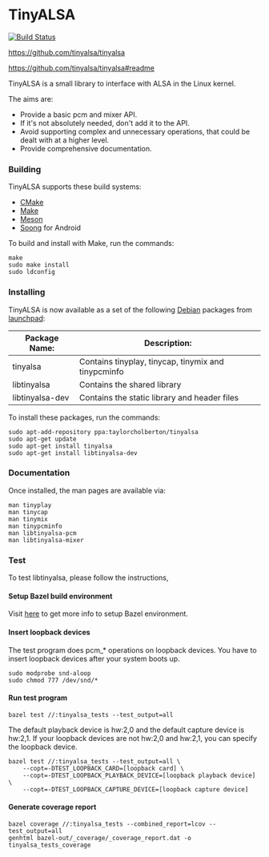 TinyALSA
========

[![Build Status](https://travis-ci.org/tinyalsa/tinyalsa.svg?branch=master)](https://travis-ci.org/tinyalsa/tinyalsa)

https://github.com/tinyalsa/tinyalsa

https://github.com/tinyalsa/tinyalsa#readme

TinyALSA is a small library to interface with ALSA in the Linux kernel.

The aims are:

 - Provide a basic pcm and mixer API.
 - If it's not absolutely needed, don't add it to the API.
 - Avoid supporting complex and unnecessary operations, that could be
   dealt with at a higher level.
 - Provide comprehensive documentation.

### Building

TinyALSA supports these build systems:

 - [CMake](https://en.wikipedia.org/wiki/CMake)
 - [Make](https://en.wikipedia.org/wiki/Make_(software))
 - [Meson](https://en.wikipedia.org/wiki/Meson_(software))
 - [Soong](https://android.googlesource.com/platform/build/soong/+/refs/heads/master/README.md) for Android

To build and install with Make, run the commands:

```
make
sudo make install
sudo ldconfig
```

### Installing

TinyALSA is now available as a set of the following [Debian](https://en.wikipedia.org/wiki/Debian)
packages from [launchpad](https://launchpad.net/~taylorcholberton/+archive/ubuntu/tinyalsa):

| Package Name:   | Description:                                        |
|-----------------|-----------------------------------------------------|
| tinyalsa        | Contains tinyplay, tinycap, tinymix and tinypcminfo |
| libtinyalsa     | Contains the shared library                         |
| libtinyalsa-dev | Contains the static library and header files        |

To install these packages, run the commands:

```
sudo apt-add-repository ppa:taylorcholberton/tinyalsa
sudo apt-get update
sudo apt-get install tinyalsa
sudo apt-get install libtinyalsa-dev
```

### Documentation

Once installed, the man pages are available via:

```
man tinyplay
man tinycap
man tinymix
man tinypcminfo
man libtinyalsa-pcm
man libtinyalsa-mixer
```

### Test

To test libtinyalsa, please follow the instructions,

#### Setup Bazel build environment

Visit [here](https://docs.bazel.build/versions/3.7.0/install.html) to get more info to setup Bazel environment.

#### Insert loopback devices

The test program does pcm_* operations on loopback devices. You have to insert loopback devices after your system boots up.

```
sudo modprobe snd-aloop
sudo chmod 777 /dev/snd/*
```

#### Run test program

```
bazel test //:tinyalsa_tests --test_output=all
```

The default playback device is hw:2,0 and the default capture device is hw:2,1. If your loopback devices are not hw:2,0 and hw:2,1, you can specify the loopback device.

```
bazel test //:tinyalsa_tests --test_output=all \
    --copt=-DTEST_LOOPBACK_CARD=[loopback card] \
    --copt=-DTEST_LOOPBACK_PLAYBACK_DEVICE=[loopback playback device] \
    --copt=-DTEST_LOOPBACK_CAPTURE_DEVICE=[loopback capture device]
```

#### Generate coverage report

```
bazel coverage //:tinyalsa_tests --combined_report=lcov --test_output=all
genhtml bazel-out/_coverage/_coverage_report.dat -o tinyalsa_tests_coverage
```
